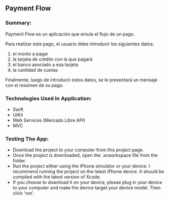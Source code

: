 ## Payment Flow

### Summary:
Payment Flow es un aplicación que emula el flujo de un pago. 

Para realizar este pago, el usuario debe introducir los siguientes datos:

1. el monto a pagar
2. la tarjeta de crédito con la que pagará
3. el banco asociado a esa tarjeta
4. la cantidad de cuotas

Finalmente, luego de introducir estos datos, se le presentará un mensaje con el resúmen de su pago.

### Technologies Used In Application:

* Swift
* UIKit
* Web Services (Mercado Libre API)
* MVC

### Testing The App:

* Download the project to your computer from this project page.
* Once the project is downloaded, open the .xcworkspace file from the folder.
* Run the project either using the iPhone simulator or your device. I recommend running the project on the latest iPhone device. It should be compiled with the latest version of Xcode.
* If you choose to download it on your device, please plug in your device to your computer and make the device target your device model. Then click 'run'.
